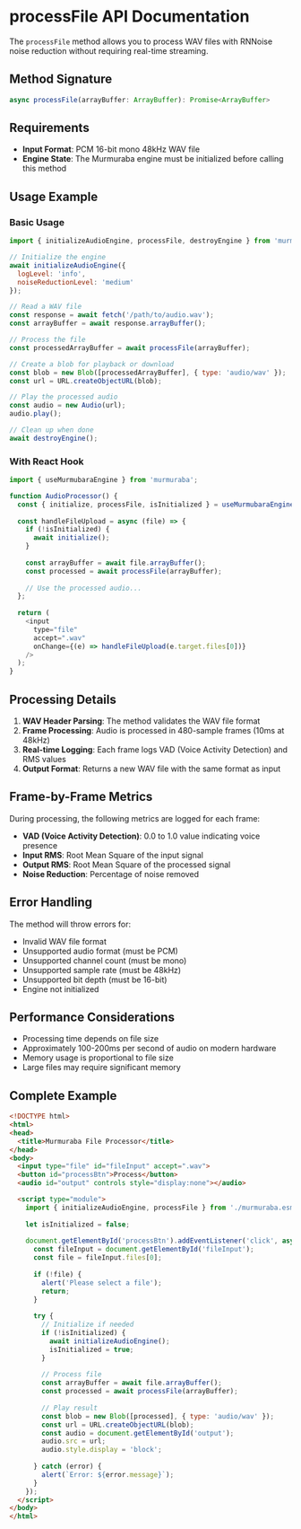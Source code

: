 # processFile API Documentation

The `processFile` method allows you to process WAV files with RNNoise noise reduction without requiring real-time streaming.

## Method Signature

```typescript
async processFile(arrayBuffer: ArrayBuffer): Promise<ArrayBuffer>
```

## Requirements

- **Input Format**: PCM 16-bit mono 48kHz WAV file
- **Engine State**: The Murmuraba engine must be initialized before calling this method

## Usage Example

### Basic Usage

```javascript
import { initializeAudioEngine, processFile, destroyEngine } from 'murmuraba';

// Initialize the engine
await initializeAudioEngine({
  logLevel: 'info',
  noiseReductionLevel: 'medium'
});

// Read a WAV file
const response = await fetch('/path/to/audio.wav');
const arrayBuffer = await response.arrayBuffer();

// Process the file
const processedArrayBuffer = await processFile(arrayBuffer);

// Create a blob for playback or download
const blob = new Blob([processedArrayBuffer], { type: 'audio/wav' });
const url = URL.createObjectURL(blob);

// Play the processed audio
const audio = new Audio(url);
audio.play();

// Clean up when done
await destroyEngine();
```

### With React Hook

```javascript
import { useMurmubaraEngine } from 'murmuraba';

function AudioProcessor() {
  const { initialize, processFile, isInitialized } = useMurmubaraEngine();
  
  const handleFileUpload = async (file) => {
    if (!isInitialized) {
      await initialize();
    }
    
    const arrayBuffer = await file.arrayBuffer();
    const processed = await processFile(arrayBuffer);
    
    // Use the processed audio...
  };
  
  return (
    <input 
      type="file" 
      accept=".wav" 
      onChange={(e) => handleFileUpload(e.target.files[0])}
    />
  );
}
```

## Processing Details

1. **WAV Header Parsing**: The method validates the WAV file format
2. **Frame Processing**: Audio is processed in 480-sample frames (10ms at 48kHz)
3. **Real-time Logging**: Each frame logs VAD (Voice Activity Detection) and RMS values
4. **Output Format**: Returns a new WAV file with the same format as input

## Frame-by-Frame Metrics

During processing, the following metrics are logged for each frame:

- **VAD (Voice Activity Detection)**: 0.0 to 1.0 value indicating voice presence
- **Input RMS**: Root Mean Square of the input signal
- **Output RMS**: Root Mean Square of the processed signal
- **Noise Reduction**: Percentage of noise removed

## Error Handling

The method will throw errors for:

- Invalid WAV file format
- Unsupported audio format (must be PCM)
- Unsupported channel count (must be mono)
- Unsupported sample rate (must be 48kHz)
- Unsupported bit depth (must be 16-bit)
- Engine not initialized

## Performance Considerations

- Processing time depends on file size
- Approximately 100-200ms per second of audio on modern hardware
- Memory usage is proportional to file size
- Large files may require significant memory

## Complete Example

```html
<!DOCTYPE html>
<html>
<head>
  <title>Murmuraba File Processor</title>
</head>
<body>
  <input type="file" id="fileInput" accept=".wav">
  <button id="processBtn">Process</button>
  <audio id="output" controls style="display:none"></audio>

  <script type="module">
    import { initializeAudioEngine, processFile } from './murmuraba.esm.js';
    
    let isInitialized = false;
    
    document.getElementById('processBtn').addEventListener('click', async () => {
      const fileInput = document.getElementById('fileInput');
      const file = fileInput.files[0];
      
      if (!file) {
        alert('Please select a file');
        return;
      }
      
      try {
        // Initialize if needed
        if (!isInitialized) {
          await initializeAudioEngine();
          isInitialized = true;
        }
        
        // Process file
        const arrayBuffer = await file.arrayBuffer();
        const processed = await processFile(arrayBuffer);
        
        // Play result
        const blob = new Blob([processed], { type: 'audio/wav' });
        const url = URL.createObjectURL(blob);
        const audio = document.getElementById('output');
        audio.src = url;
        audio.style.display = 'block';
        
      } catch (error) {
        alert(`Error: ${error.message}`);
      }
    });
  </script>
</body>
</html>
```